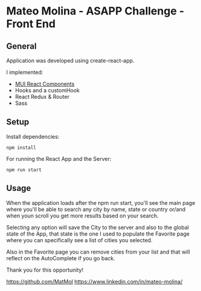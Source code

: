 # Mateo Molina - ASAPP Challenge - Front End #

## General ##

Application was developed using create-react-app.

I implemented:

- [MUI React Components](https://mui.com/material-ui/getting-started/overview/)
- Hooks and a customHook
- React Redux & Router
- Sass


## Setup ##

Install dependencies:

```
npm install
```

For running the React App and the Server:

```
npm run start
```

## Usage ##

When the application loads after the npm run start, you'll see the main page where you'll be able to search any city by name, state or country or/and when youn scroll you get more results based on your search.

Selecting any option will save the City to the server and also to the global state of the App, that state is the one I used to populate the Favorite page where you can specifically see a list of cities you selected.

Also in the Favorite page you can remove cities from your list and that will reflect on the AutoComplete if you go back.

Thank you for this opportunity!

https://github.com/MatMol
https://www.linkedin.com/in/mateo-molina/
